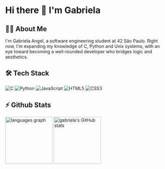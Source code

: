 # Hi there 👋 I'm Gabriela

## 👨‍💻 About Me
I'm Gabriela Angel, a software engineering student at 42 São Paulo. Right now, I'm expanding my knowledge of C, Python and Unix systems, with an eye toward becoming a well-rounded developer who bridges logic and aesthetics.

## 🛠️ Tech Stack
<div>
  <p>
    <img 
      src="https://img.shields.io/badge/C-000?style=for-the-badge&logo=c&logoColor=white" 
      alt="C"
      align="center"
    />
    <img 
      src="https://img.shields.io/badge/Python-000?style=for-the-badge&logo=python&logoColor=white" 
      alt="Python"
      align="center"
    />
    <img 
      src="https://img.shields.io/badge/JavaScript-000?style=for-the-badge&logo=javascript&logoColor=white" 
      alt="JavaScript" 
      align="center"
    />
    <img 
      src="https://img.shields.io/badge/HTML5-000?style=for-the-badge&logo=html5&logoColor=white" 
      alt="HTML5" 
      align="center"
    />
    <img 
      src="https://img.shields.io/badge/CSS3-000?style=for-the-badge&logo=css3&logoColor=white" 
      alt="CSS3" 
      align="center"
    />
  </p>
</div>

## ⚡️ Github Stats

<div>
  <p>
    <img src="https://github-readme-stats.vercel.app/api/top-langs?username=gabriela-angel&layout=compact&card_width=320&langs_count=5&theme=highcontrast&bg_color=000&order=2&hide_border=true&title_color=fff" 
    height="150"
    align="center"
    alt="languages graph"/>
    <img src="https://github-readme-stats.vercel.app/api?username=gabriela-angel&show_icons=true&theme=highcontrast&hide_border=true&hide=stars&include_all_commits=true&title_color=fff" 
    height="150" 
    align="center"
    alt="gabriela's GitHub stats" />
  </p>
</div>
